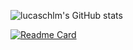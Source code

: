 ![lucaschlm's GitHub stats](https://github-readme-stats.vercel.app/api?username=lucaschlm&show_icons=true&theme=tokyonight&count_private=true&hide=stars)

[![Readme Card](https://github-readme-stats.vercel.app/api/pin/?username=lucaschlm&repo=twitch-tracker)](https://github.com/lucaschlm/twitch-tracker)
